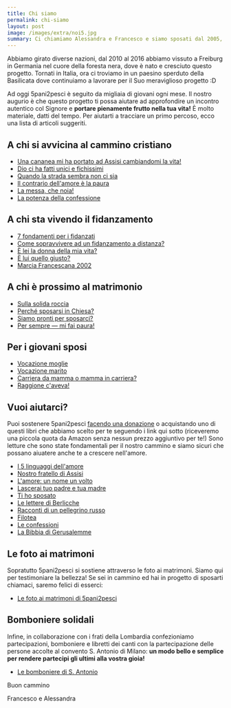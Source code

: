 ```yaml
---
title: Chi siamo
permalink: chi-siamo
layout: post
image: /images/extra/noi5.jpg
summary: Ci chiamiamo Alessandra e Francesco e siamo sposati dal 2005, abbiamo tre magnifici cuccioli d'uomo che ogni giorno ci ricordano che ogni vita è una chiamata all'amore.
---
```


Abbiamo girato diverse nazioni, dal 2010 al 2016 abbiamo vissuto a Freiburg in Germania nel cuore della foresta nera, dove è nato e cresciuto questo progetto. Tornati in Italia, ora ci troviamo in un paesino sperduto della Basilicata dove continuiamo a lavorare per il Suo meraviglioso progetto :D

Ad oggi 5pani2pesci è seguito da migliaia di giovani ogni mese. Il nostro augurio è che questo progetto ti possa aiutare ad approfondire un incontro autentico col Signore e **portare pienamente frutto nella tua vita!** È molto materiale, datti del tempo. Per aiutarti a tracciare un primo percoso, ecco una lista di articoli suggeriti.

## A chi si avvicina al cammino cristiano

- [Una cananea mi ha portato ad Assisi cambiandomi la vita!](http://5p2p.it/2013/07/03/una-cananea-assisi.html)
- [Dio ci ha fatti unici e fichissimi](http://5p2p.it/2015/05/26/dio-ci-ha-fatti-fichissimi.html)
- [Quando la strada sembra non ci sia](http://5p2p.it/2014/05/22/le-mie-vie.html)
- [Il contrario dell'amore è la paura](http://5p2p.it/2014/07/21/contrario-dell-amore-la-paura.html)
- [La messa, che noia!](http://5p2p.it/2015/03/19/la-messa-che-noia.html)
- [La potenza della confessione](http://5p2p.it/2015/03/30/la-potenza-della-confessione.html)


## A chi sta vivendo il fidanzamento

- [7 fondamenti per i fidanzati](http://5p2p.it/2013/11/08/sette-pilastri.html)
- [Come sopravvivere ad un fidanzamento a distanza?](http://5p2p.it/2015/05/06/come-sopravvivere-ad-un-fidanzamento-a-distanza.html)
- [È lei la donna della mia vita?](http://5p2p.it/2013/04/20/la-donna-della-mia-vita.html)
- [È lui quello giusto?](http://5p2p.it/2013/04/22/lui-quello-giusto.html)
- [Marcia Francescana 2002](http://5p2p.it/2013/07/15/marcia2002.html)


## A chi è prossimo al matrimonio

- [Sulla solida roccia](http://5p2p.it/2015/05/13/sulla-solida-roccia.html)
- [Perché sposarsi in Chiesa?](http://5p2p.it/2013/10/14/sposarsi-in-chiesa.html)
- [Siamo pronti per sposarci?](http://5p2p.it/2014/12/17/siamo-pronti-per-sposarci.html)
- [Per sempre — mi fai paura!](http://5p2p.it/2015/02/11/per-sempre-mi-fai-paura.html)


## Per i giovani sposi

- [Vocazione moglie](http://5p2p.it/2015/03/06/vocazione-moglie.html)
- [Vocazione marito](http://5p2p.it/2015/05/20/vocazione-marito.html)
- [Carriera da mamma o mamma in carriera?](http://5p2p.it/2015/04/16/carriera-da-mamma-o-mamma-in-carriera.html)
- [Raggione c'aveva!](http://5p2p.it/2013/04/10/raggione-ciaveva.html)


## Vuoi aiutarci?

Puoi sostenere 5pani2pesci [facendo una donazione](https://bit.ly/offri-un-caffe) o acquistando uno di questi libri che abbiamo scelto per te seguendo i link qui sotto (riceveremo una piccola quota da Amazon senza nessun prezzo aggiuntivo per te!) Sono letture che sono state fondamentali per il nostro cammino e siamo sicuri che possano aiuatere anche te a crescere nell'amore.

- [I 5 linguaggi dell'amore](http://www.amazon.it/gp/product/8801023723/ref=as_li_ss_tl?ie=UTF8&camp=3370&creative=24114&creativeASIN=8801023723&linkCode=as2&tag=5pani2pesci-21)
- [Nostro fratello di Assisi](http://www.amazon.it/gp/product/8825026625/ref=as_li_ss_tl?ie=UTF8&camp=3370&creative=24114&creativeASIN=8825026625&linkCode=as2&tag=5pani2pesci-21)
- [L'amore: un nome un volto](http://www.amazon.it/gp/product/8827005781/ref=as_li_ss_tl?ie=UTF8&camp=3370&creative=24114&creativeASIN=8827005781&linkCode=as2&tag=5pani2pesci-21)
- [Lascerai tuo padre e tua madre](http://www.amazon.it/gp/product/8827005722/ref=as_li_ss_tl?ie=UTF8&camp=3370&creative=24114&creativeASIN=8827005722&linkCode=as2&tag=5pani2pesci-21)
- [Ti ho sposato](http://www.amazon.it/gp/product/8888270558/ref=as_li_ss_tl?ie=UTF8&camp=3370&creative=24114&creativeASIN=8888270558&linkCode=as2&tag=5pani2pesci-21)
- [Le lettere di Berlicche](http://www.amazon.it/gp/product/8804487798/ref=as_li_ss_tl?ie=UTF8&camp=3370&creative=24114&creativeASIN=8804487798&linkCode=as2&tag=5pani2pesci-21)
- [Racconti di un pellegrino russo](http://www.amazon.it/gp/product/8845254453/ref=as_li_ss_tl?ie=UTF8&camp=3370&creative=24114&creativeASIN=8845254453&linkCode=as2&tag=5pani2pesci-21)
- [Filotea](http://www.amazon.it/gp/product/8884040361/ref=as_li_ss_tl?ie=UTF8&camp=3370&creative=24114&creativeASIN=8884040361&linkCode=as2&tag=5pani2pesci-21)
- [Le confessioni](http://www.amazon.it/gp/product/8854119229/ref=as_li_ss_tl?ie=UTF8&camp=3370&creative=24114&creativeASIN=8854119229&linkCode=as2&tag=5pani2pesci-21)
- [La Bibbia di Gerusalemme](http://www.amazon.it/gp/product/8810820797/ref=as_li_ss_tl?ie=UTF8&camp=3370&creative=24114&creativeASIN=8810820797&linkCode=as2&tag=5pani2pesci-21)

<!--
![](/images/extra/matrimoni.jpg) -->

## Le foto ai matrimoni

Sopratutto 5pani2pesci si sostiene attraverso le foto ai matrimoni. Siamo qui per testimoniare la bellezza! Se sei in cammino ed hai in progetto di sposarti chiamaci, saremo felici di esserci:

- [Le foto ai matrimoni di 5pani2pesci](http://weddings.5p2p.it)

## Bomboniere solidali

Infine, in collaborazione con i frati della Lombardia confezioniamo partecipazioni, bomboniere e libretti dei canti con la partecipazione delle persone accolte al convento S. Antonio di Milano: **un modo bello e semplice per rendere partecipi gli ultimi alla vostra gioia!**

- [Le bomboniere di S. Antonio](https://www.facebook.com/creativelab.5p2p/)



Buon cammino

Francesco e Alessandra
